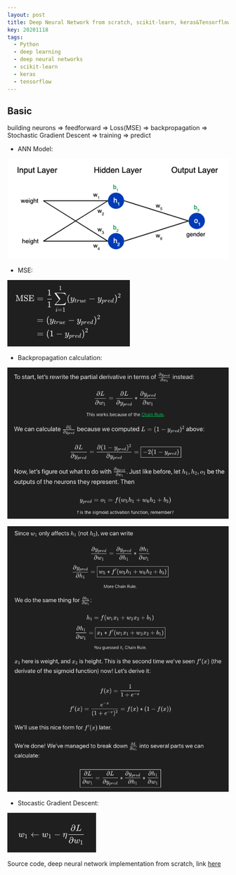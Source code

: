 ```yaml
---
layout: post
title: Deep Neural Network from scratch, scikit-learn, keras&Tensorflow
key: 20201118
tags:
  - Python
  - deep learning
  - deep neural networks
  - scikit-learn
  - keras
  - tensorflow
---
```


## Basic

building neurons => feedforward => Loss(MSE) => backpropagation => Stochastic Gradient Descent => training => predict


* ANN Model:

![img](https://raw.githubusercontent.com/hadleyhzy34/deep-learning/main/deep_neural_network/source/neural_network_model.png)

* MSE:

![mse](https://raw.githubusercontent.com/hadleyhzy34/deep-learning/main/deep_neural_network/source/MSE.png)

* Backpropagation calculation:

![back_1](https://raw.githubusercontent.com/hadleyhzy34/deep-learning/main/deep_neural_network/source/backpropagation_1.png)

![back_2](https://raw.githubusercontent.com/hadleyhzy34/deep-learning/main/deep_neural_network/source/backpropagation_2.png)

* Stocastic Gradient Descent:

![SGD](https://raw.githubusercontent.com/hadleyhzy34/deep-learning/main/deep_neural_network/source/gsd.png)

Source code, deep neural network implementation from scratch, link [here](https://github.com/hadleyhzy34/deep-learning/blob/main/neural_network/neural_network_from_scratch.ipynb)







